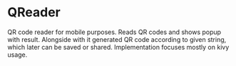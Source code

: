 # QReader
QR code reader for mobile purposes. Reads QR codes and shows popup with result. Alongside with it generated QR code according to given string, which later can be saved or shared. Implementation focuses mostly on kivy usage.
